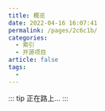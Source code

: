 ```yaml
---
title: 概览
date: 2022-04-16 16:07:41
permalink: /pages/2c6c1b/
categories:
  - 索引
  - 开源项目
article: false
tags:
  - 
---
```

::: tip
正在路上...
:::
